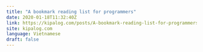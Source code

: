 ```yaml
---
title: "A bookmark reading list for programmers"
date: 2020-01-18T11:32:40Z
link: https://kipalog.com/posts/A-bookmark-reading-list-for-programmers?utm_medium=RSS&utm_source=news.12bit.vn
site: kipalog.com
language: Vietnamese
draft: false
---
```

